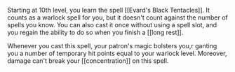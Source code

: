 Starting at 10th level, you learn the spell [[Evard's Black Tentacles]]. It counts as a warlock spell for you, but it doesn't count against the number of spells you know. You can also cast it once without using a spell slot, and you regain the ability to do so when you finish a [[long rest]].

Whenever you cast this spell, your patron's magic bolsters you,r ganting you a number of temporary hit points equal to your warlock level. Moreover, damage can't break your [[concentration]] on this spell.
